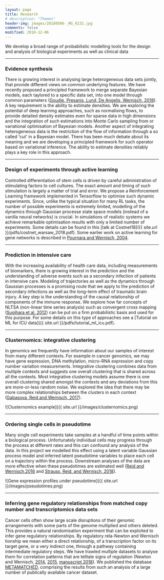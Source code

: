 ```yaml
---
layout: page
title: Research
# description: "Themes"
header-img: images/20180506-_MG_0232.jpg
comments: false
modified: 2018-12-06
---
```



We develop a broad range of probabilistic modelling tools for the design and analysis of biological experiments as well as clinical data

------

### Evidence synthesis

There is growing interest in analysing large heterogeneous data sets jointly, that provide different views on common underlying features. We have recently proposed a principled framework to merge separate Bayesian models, each taylored to a specific data set, into one model through common parameters ([Goudie, Presanis, Lund, De Angelis, Wernisch, 2018](https://projecteuclid.org/euclid.ba/1523671251)). A key requirement is the ability to estimate densities. We are exploring the potential of deep learning approaches, such as normalising flows, to provide detailed density estimates even for sparse data in high dimensions and the integration of such estimations into Monte Carlo sampling from or variational optimisation of Bayesian models. Another aspect of integrating heterogeneous data is the restriction of the flow of information through a so called 'cut' in a Bayesian model. There has been much debate about its meaning and we are developing a principled framework for such operator based on variational inference. The ability to estimate densities reliably plays a key role in this approach.

------

### Design of experiments through active learning

Controlled differentiation of stem cells is driven by careful administration of stimulating factors to cell cultures. The exact amount and timing of such stimulation is largely a matter of trial and error. We propose a Reinforcement Learning framework implemented in Tensorflow to optimise such dynamic experiments. Since, unlike the typical situation for many RL tasks, the number of possible experiments is extremely limited, modelling of the dynamics through Gaussian processe state space models (instead of a vanilla neural networks) is crucial. In simulations of realistic systems we achieve remarkable optimisation results with only a limited number of experiments. Some details can be found in this [talk at Costnet18]({{ site.url }}/pdfs/costnet_warsaw_2018.pdf). Some earlier work on active learning for gene networks is described in [Pournara and Wernisch, 2004](https://academic.oup.com/bioinformatics/article/20/17/2934/185877).


------

### Prediction in intensive care

With the increasing availability of health care data, including measurements of biomarkers, there is growing interest in the prediction and the understanding of adverse events such as a secondary infection of patients in intensive care. Modeling of trajectories as well as the dynamics through Gaussian processes is a promising route that we apply to the prediction of secondary infections as well as the long-term effect of traumatic brain injury. A key step is the understanding of the causal relationship of components of the immune response. We explore how far concepts of NLTSA (non-linear time series analysis) such as convergent cross mapping ([Sugihara et al. 2012](http://science.sciencemag.org/content/338/6106/496)) can be put on a firm probabilistic basis and used for this purpose.
For some details on this type of approaches see a [Tutorial on ML for ICU data]({{ site.url }}/pdfs/tutorial_ml_icu.pdf).

------

### Clusternomics: integrative clustering

In genomics we frequently have information about our samples of interest from
many different contexts. For example in cancer genomics, we may have gene
expression, DNA methylation, micro-RNA expression and copy number variation
measurements. Integrative clustering combines data from multiple contexts and
suggests one overall clustering that is shared across all the contexts. Most
integrative clustering models assume there is one overall clustering shared
amongst the contexts and any deviations from this are more-or-less random
noise. We explored the idea that there may be more complex relationships
between the clusters in each context ([Gabasova, Reid and Wernisch, 2017](http://journals.plos.org/ploscompbiol/article?id=10.1371/journal.pcbi.1005781)).

![Clusternomics example]({{ site.url }}/images/clusternomics.png)

------

### Ordering single cells in pseudotime

Many single cell experiments take samples at a handful of time points within a
biological process. Unfortunately individual cells may progress through the
process at different rates and this can confound any analysis of the data. In
this project we modelled this effect using a latent variable Gaussian process
model and inferred latent pseudotime variables to place each cell on a
trajectory within the process. Downstream analyses of the data are more
effective when these pseudotimes are estimated well ([Reid and Wernisch,2016](https://academic.oup.com/bioinformatics/article/32/19/2973/2196633) and [Strauss, Reid, and Wernisch, 2018](https://academic.oup.com/bioinformatics/advance-article/doi/10.1093/bioinformatics/bty664/5059496)).

![Gene expression profiles under pseudotime]({{ site.url }}/images/pseudotimes.png)

------

### Inferring gene regulatory relationships from matched copy number and transcriptomics data sets

Cancer cells often show large scale disruptions of their genomic arrangements with some parts of the genome multiplied and others deleted. This provides a natural randomisation experiment that can be exploited to infer gene regulatory relationships. By regulatory rela-Newton and Wernisch
tionship we mean either a direct relationship, of a transcription factor on its target gene, or a very indirect one, through a pathway containing intermediate regulatory steps. We have trawled multiple datasets to analyse them for correlation patterns that are telltale signs of regulation (Newton and Wernisch, [2014](https://journals.plos.org/plosone/article?id=10.1371/journal.pone.0105522), [2015](https://bmcgenomics.biomedcentral.com/articles/10.1186/s12864-015-2100-5), [manuscript 2018](http://sysbio.mrc-bsu.cam.ac.uk/METAMATCHED/nw.pdf)).  We published the database [METAMATCHED](http://sysbio.mrc-bsu.cam.ac.uk/METAMATCHED/), comprising the results from such an analysis of a large number of publically available cancer dataset. 




